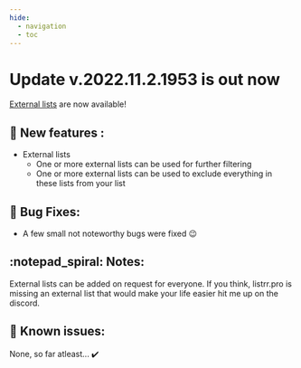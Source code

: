 ```yaml
---
hide:
  - navigation
  - toc
---
```


# Update v.2022.11.2.1953 is out now

[External lists](/filters/external-lists) are now available!

## :rocket: New features :
- External lists
    - One or more external lists can be used for further filtering
    - One or more external lists can be used to exclude everything in these lists from your list

## :bug: Bug Fixes:
- A few small not noteworthy bugs were fixed :wink:

## :notepad_spiral: Notes:
External lists can be added on request for everyone. If you think, listrr.pro is missing an external list that would make your life easier hit me up on the discord.

## :exploding_head: Known issues:
None, so far atleast... :heavy_check_mark: